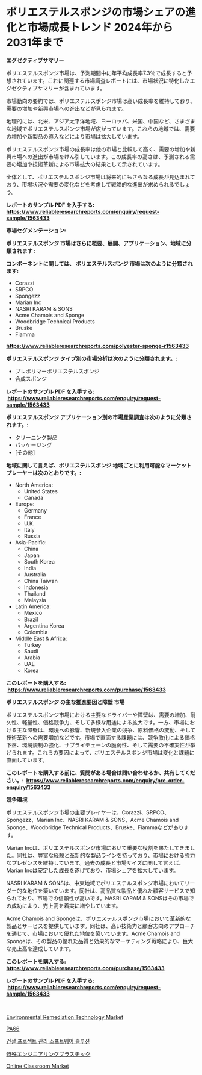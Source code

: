 <p><h1>ポリエステルスポンジの市場シェアの進化と市場成長トレンド 2024年から2031年まで</h1></p><p><strong>エグゼクティブサマリー</strong></p>
<p><p>ポリエステルスポンジ市場は、予測期間中に年平均成長率7.3％で成長すると予想されています。これに関連する市場調査レポートには、市場状況に特化したエグゼクティブサマリーが含まれています。</p><p>市場動向の要約では、ポリエステルスポンジ市場は高い成長率を維持しており、需要の増加や新興市場への進出などが見られます。</p><p>地理的には、北米、アジア太平洋地域、ヨーロッパ、米国、中国など、さまざまな地域でポリエステルスポンジ市場が広がっています。これらの地域では、需要の増加や新製品の導入などにより市場は拡大しています。</p><p>ポリエステルスポンジ市場の成長率は他の市場と比較して高く、需要の増加や新興市場への進出が市場をけん引しています。この成長率の高さは、予測される需要の増加や技術革新による市場拡大の結果として示されています。</p><p>全体として、ポリエステルスポンジ市場は将来的にもさらなる成長が見込まれており、市場状況や需要の変化などを考慮して戦略的な進出が求められるでしょう。</p></p>
<p><strong>レポートのサンプル PDF を入手する: <a href="https://www.reliableresearchreports.com/enquiry/request-sample/1563433">https://www.reliableresearchreports.com/enquiry/request-sample/1563433</a></strong></p>
<p><strong>市場セグメンテーション:</strong></p>
<p><strong> ポリエステルスポンジ 市場はさらに概要、展開、アプリケーション、地域に分類されます :</strong></p>
<p><strong>コンポーネントに関しては、 ポリエステルスポンジ 市場は次のように分類されます: &nbsp;</strong></p>
<p><ul><li>Corazzi</li><li>SRPCO</li><li>Spongezz</li><li>Marian Inc</li><li>NASRI KARAM & SONS</li><li>Acme Chamois and Sponge</li><li>Woodbridge Technical Products</li><li>Bruske</li><li>Fiamma</li></ul></p>
<p><strong><a href="https://www.reliableresearchreports.com/polyester-sponge-r1563433">https://www.reliableresearchreports.com/polyester-sponge-r1563433</a></strong></p>
<p><strong> ポリエステルスポンジ タイプ別の市場分析は次のように分類されます。:</strong></p>
<p><ul><li>プレポリマーポリエステルスポンジ</li><li>合成スポンジ</li></ul></p>
<p><strong>レポートのサンプル PDF を入手する: &nbsp;<a href="https://www.reliableresearchreports.com/enquiry/request-sample/1563433">https://www.reliableresearchreports.com/enquiry/request-sample/1563433</a></strong></p>
<p><strong> ポリエステルスポンジ アプリケーション別の市場産業調査は次のように分類されます。:</strong></p>
<p><ul><li>クリーニング製品</li><li>パッケージング</li><li>[その他]</li></ul></p>
<p><strong>地域に関して言えば、ポリエステルスポンジ 地域ごとに利用可能なマーケットプレーヤーは次のとおりです。:</strong></p>
<p><ul>
    <li>
        North America:
        <ul>
            <li>United States</li>
            <li>Canada</li>
        </ul>
    </li>
    <li>
        Europe:
        <ul>
            <li>Germany</li>
            <li>France</li>
            <li>U.K.</li>
            <li>Italy</li>
            <li>Russia</li>
        </ul>
    </li>
    <li>
        Asia-Pacific:
        <ul>
            <li>China</li>
            <li>Japan</li>
            <li>South Korea</li>
            <li>India</li>
            <li>Australia</li>
            <li>China Taiwan</li>
            <li>Indonesia</li>
            <li>Thailand</li>
            <li>Malaysia</li>
        </ul>
    </li>
    <li>
        Latin America:
        <ul>
            <li>Mexico</li>
            <li>Brazil</li>
            <li>Argentina Korea</li>
            <li>Colombia</li>
        </ul>
    </li>
    <li>
        Middle East & Africa:
        <ul>
            <li>Turkey</li>
            <li>Saudi</li>
            <li>Arabia</li>
            <li>UAE</li>
            <li>Korea</li>
        </ul>
    </li>
    </ul></p>
<p><strong>このレポートを購入する: &nbsp;<a href="https://www.reliableresearchreports.com/purchase/1563433">https://www.reliableresearchreports.com/purchase/1563433</a></strong></p>
<p><strong>ポリエステルスポンジ の主な推進要因と障壁 市場</strong></p>
<p><p>ポリエステルスポンジ市場における主要なドライバーや障壁は、需要の増加、耐久性、軽量性、価格競争力、そして多様な用途による拡大です。一方、市場における主な障壁は、環境への影響、新規参入企業の競争、原料価格の変動、そして技術革新への需要増加などです。市場で直面する課題には、競争激化による価格下落、環境規制の強化、サプライチェーンの脆弱性、そして需要の不確実性が挙げられます。これらの要因によって、ポリエステルスポンジ市場は変化と課題に直面しています。</p></p>
<p><strong>このレポートを購入する前に、質問がある場合は問い合わせるか、共有してください。:&nbsp; <a href="https://www.reliableresearchreports.com/enquiry/pre-order-enquiry/1563433">https://www.reliableresearchreports.com/enquiry/pre-order-enquiry/1563433</a></strong></p>
<p><strong>競争環境</strong></p>
<p><p>ポリエステルスポンジ市場の主要プレイヤーは、Corazzi、SRPCO、Spongezz、Marian Inc、NASRI KARAM & SONS、Acme Chamois and Sponge、Woodbridge Technical Products、Bruske、Fiammaなどがあります。</p><p>Marian Incは、ポリエステルスポンジ市場において重要な役割を果たしてきました。同社は、豊富な経験と革新的な製品ラインを持っており、市場における強力なプレゼンスを維持しています。過去の成長と市場サイズに関して言えば、Marian Incは安定した成長を遂げており、市場シェアを拡大しています。</p><p>NASRI KARAM & SONSは、中東地域でポリエステルスポンジ市場においてリーダー的な地位を築いています。同社は、高品質な製品と優れた顧客サービスで知られており、市場での信頼性が高いです。NASRI KARAM & SONSはその市場での成功により、売上高を着実に増やしています。</p><p>Acme Chamois and Spongeは、ポリエステルスポンジ市場において革新的な製品とサービスを提供しています。同社は、高い技術力と顧客志向のアプローチを通じて、市場において優れた地位を築いています。Acme Chamois and Spongeは、その製品の優れた品質と効果的なマーケティング戦略により、巨大な売上高を達成しています。</p></p>
<p><strong>このレポートを購入する: &nbsp; <a href="https://www.reliableresearchreports.com/purchase/1563433">https://www.reliableresearchreports.com/purchase/1563433</a></strong></p>
<p><strong>レポートのサンプル PDF を入手する: &nbsp;<a href="https://www.reliableresearchreports.com/enquiry/request-sample/1563433">https://www.reliableresearchreports.com/enquiry/request-sample/1563433</a></strong><strong></strong></p>
<p>&nbsp;</p>
<p><p><a href="https://github.com/gracielawharr/Market-Research-Report-List-1/blob/main/environmental-remediation-technology-market.md">Environmental Remediation Technology Market</a></p><p><a href="https://github.com/RudyBoyer2017/Market-Research-Report-List-1/blob/main/628329565711.md">PA66</a></p><p><a href="https://github.com/Tristiarton768456/Market-Research-Report-List-1/blob/main/428282864266.md">건설 프로젝트 관리 소프트웨어 솔루션</a></p><p><a href="https://github.com/MosesSpinka1914/Market-Research-Report-List-1/blob/main/258479265710.md">特殊エンジニアリングプラスチック</a></p><p><a href="https://www.linkedin.com/pulse/online-classroom-market-report-reveals-latest-trends-growth-opportunities-ug97e">Online Classroom Market</a></p></p>